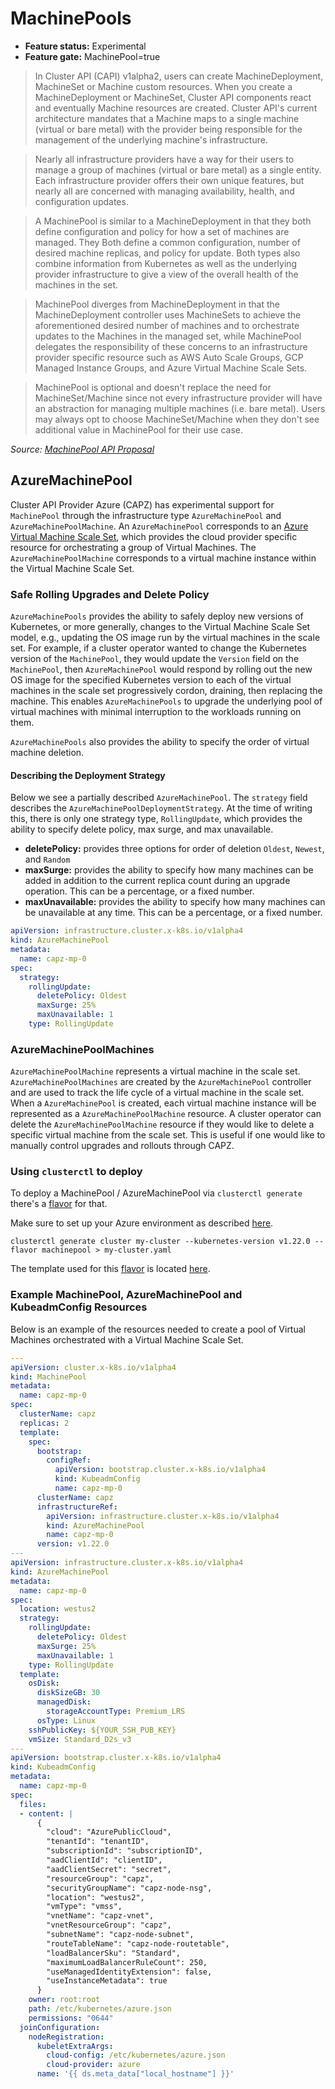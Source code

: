 # MachinePools
- **Feature status:** Experimental
- **Feature gate:** MachinePool=true

> In Cluster API (CAPI) v1alpha2, users can create MachineDeployment, MachineSet or Machine custom
> resources. When you create a MachineDeployment or MachineSet, Cluster API components react and
> eventually Machine resources are created. Cluster API's current architecture mandates that a
> Machine maps to a single machine (virtual or bare metal) with the provider being responsible for
> the management of the underlying machine's infrastructure.

> Nearly all infrastructure providers have a way for their users to manage a group of machines
> (virtual or bare metal) as a single entity. Each infrastructure provider offers their own unique
> features, but nearly all are concerned with managing availability, health, and configuration updates.

> A MachinePool is similar to a MachineDeployment in that they both define
> configuration and policy for how a set of machines are managed. They Both define a common
> configuration, number of desired machine replicas, and policy for update. Both types also combine
> information from Kubernetes as well as the underlying provider infrastructure to give a view of
> the overall health of the machines in the set.

> MachinePool diverges from MachineDeployment in that the MachineDeployment controller uses
> MachineSets to achieve the aforementioned desired number of machines and to orchestrate updates
> to the Machines in the managed set, while MachinePool delegates the responsibility of these
> concerns to an infrastructure provider specific resource such as AWS Auto Scale Groups, GCP
> Managed Instance Groups, and Azure Virtual Machine Scale Sets.

> MachinePool is optional and doesn't replace the need for MachineSet/Machine since not every
> infrastructure provider will have an abstraction for managing multiple machines (i.e. bare metal).
> Users may always opt to choose MachineSet/Machine when they don't see additional value in
> MachinePool for their use case.

*Source: [MachinePool API Proposal](https://github.com/kubernetes-sigs/cluster-api/blob/bf51a2502f9007b531f6a9a2c1a4eae1586fb8ca/docs/proposals/20190919-machinepool-api.md)*

## AzureMachinePool
Cluster API Provider Azure (CAPZ) has experimental support for `MachinePool` through the infrastructure
type `AzureMachinePool` and `AzureMachinePoolMachine`. An `AzureMachinePool` corresponds to an 
[Azure Virtual Machine Scale Set](https://docs.microsoft.com/en-us/azure/virtual-machine-scale-sets/overview),
which provides the cloud provider specific resource for orchestrating a group of Virtual Machines. The 
`AzureMachinePoolMachine` corresponds to a virtual machine instance within the Virtual Machine Scale Set.

### Safe Rolling Upgrades and Delete Policy
`AzureMachinePools` provides the ability to safely deploy new versions of Kubernetes, or more generally, changes to the
Virtual Machine Scale Set model, e.g., updating the OS image run by the virtual machines in the scale set. For example,
if a cluster operator wanted to change the Kubernetes version of the `MachinePool`, they would update the `Version`
field on the `MachinePool`, then `AzureMachinePool` would respond by rolling out the new OS image for the specified
Kubernetes version to each of the virtual machines in the scale set progressively cordon, draining, then replacing the
machine. This enables `AzureMachinePools` to upgrade the underlying pool of virtual machines with minimal interruption 
to the workloads running on them.

`AzureMachinePools` also provides the ability to specify the order of virtual machine deletion.

#### Describing the Deployment Strategy
Below we see a partially described `AzureMachinePool`. The `strategy` field describes the 
`AzureMachinePoolDeploymentStrategy`. At the time of writing this, there is only one strategy type, `RollingUpdate`, 
which provides the ability to specify delete policy, max surge, and max unavailable.

- **deletePolicy:** provides three options for order of deletion `Oldest`, `Newest`, and `Random`
- **maxSurge:** provides the ability to specify how many machines can be added in addition to the current replica count
  during an upgrade operation. This can be a percentage, or a fixed number.
- **maxUnavailable:** provides the ability to specify how many machines can be unavailable at any time. This can be a 
  percentage, or a fixed number.

```yaml
apiVersion: infrastructure.cluster.x-k8s.io/v1alpha4
kind: AzureMachinePool
metadata:
  name: capz-mp-0
spec:
  strategy:
    rollingUpdate:
      deletePolicy: Oldest
      maxSurge: 25%
      maxUnavailable: 1
    type: RollingUpdate
```

### AzureMachinePoolMachines
`AzureMachinePoolMachine` represents a virtual machine in the scale set. `AzureMachinePoolMachines` are created by the
`AzureMachinePool` controller and are used to track the life cycle of a virtual machine in the scale set. When a 
`AzureMachinePool` is created, each virtual machine instance will be represented as a `AzureMachinePoolMachine`
resource. A cluster operator can delete the `AzureMachinePoolMachine` resource if they would like to delete a specific
virtual machine from the scale set. This is useful if one would like to manually control upgrades and rollouts through
CAPZ.

### Using `clusterctl` to deploy
To deploy a MachinePool / AzureMachinePool via `clusterctl generate` there's a [flavor](https://cluster-api.sigs.k8s.io/clusterctl/commands/generate-cluster.html#flavors)
for that.

Make sure to set up your Azure environment as described [here](https://cluster-api.sigs.k8s.io/user/quick-start.html).

```shell
clusterctl generate cluster my-cluster --kubernetes-version v1.22.0 --flavor machinepool > my-cluster.yaml
```

The template used for this [flavor](https://cluster-api.sigs.k8s.io/clusterctl/commands/generate-cluster.html#flavors)
is located [here](https://raw.githubusercontent.com/kubernetes-sigs/cluster-api-provider-azure/main/templates/cluster-template-machinepool.yaml).

### Example MachinePool, AzureMachinePool and KubeadmConfig Resources
Below is an example of the resources needed to create a pool of Virtual Machines orchestrated with
a Virtual Machine Scale Set.
```yaml
---
apiVersion: cluster.x-k8s.io/v1alpha4
kind: MachinePool
metadata:
  name: capz-mp-0
spec:
  clusterName: capz
  replicas: 2
  template:
    spec:
      bootstrap:
        configRef:
          apiVersion: bootstrap.cluster.x-k8s.io/v1alpha4
          kind: KubeadmConfig
          name: capz-mp-0
      clusterName: capz
      infrastructureRef:
        apiVersion: infrastructure.cluster.x-k8s.io/v1alpha4
        kind: AzureMachinePool
        name: capz-mp-0
      version: v1.22.0
---
apiVersion: infrastructure.cluster.x-k8s.io/v1alpha4
kind: AzureMachinePool
metadata:
  name: capz-mp-0
spec:
  location: westus2
  strategy:
    rollingUpdate:
      deletePolicy: Oldest
      maxSurge: 25%
      maxUnavailable: 1
    type: RollingUpdate
  template:
    osDisk:
      diskSizeGB: 30
      managedDisk:
        storageAccountType: Premium_LRS
      osType: Linux
    sshPublicKey: ${YOUR_SSH_PUB_KEY}
    vmSize: Standard_D2s_v3
---
apiVersion: bootstrap.cluster.x-k8s.io/v1alpha4
kind: KubeadmConfig
metadata:
  name: capz-mp-0
spec:
  files:
  - content: |
      {
        "cloud": "AzurePublicCloud",
        "tenantId": "tenantID",
        "subscriptionId": "subscriptionID",
        "aadClientId": "clientID",
        "aadClientSecret": "secret",
        "resourceGroup": "capz",
        "securityGroupName": "capz-node-nsg",
        "location": "westus2",
        "vmType": "vmss",
        "vnetName": "capz-vnet",
        "vnetResourceGroup": "capz",
        "subnetName": "capz-node-subnet",
        "routeTableName": "capz-node-routetable",
        "loadBalancerSku": "Standard",
        "maximumLoadBalancerRuleCount": 250,
        "useManagedIdentityExtension": false,
        "useInstanceMetadata": true
      }
    owner: root:root
    path: /etc/kubernetes/azure.json
    permissions: "0644"
  joinConfiguration:
    nodeRegistration:
      kubeletExtraArgs:
        cloud-config: /etc/kubernetes/azure.json
        cloud-provider: azure
      name: '{{ ds.meta_data["local_hostname"] }}'
```
